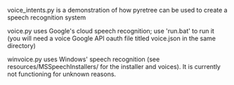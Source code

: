 voice_intents.py is a demonstration of how pyretree can be used to create a speech recognition system

voice.py uses Google's cloud speech recognition; use 'run.bat' to run it (you will need a voice Google API oauth file titled voice.json in the same directory)

winvoice.py uses Windows' speech recognition (see resources/MSSpeechInstallers/ for the installer and voices). It is currently not functioning for unknown reasons.
